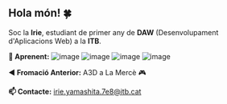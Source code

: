 ## Hola món! 🍀

Soc la **Irie**, estudiant de primer any de **DAW** (Desenvolupament d'Aplicacions Web) a la **ITB**.

**🌱 Aprenent:** ![image](https://github.com/user-attachments/assets/33a5659a-3b26-435f-aaba-912bae7b4d58)
![image](https://github.com/user-attachments/assets/f8dde6c1-432c-4e12-a186-848f435e9068)
![image](https://github.com/user-attachments/assets/ccfc70d9-ea76-423d-9c04-236868a15d26)
![image](https://github.com/user-attachments/assets/f0d173b6-6d79-4651-bbb5-8efa2388a3e8)

**◀️ Fromació Anterior:** A3D a La Mercè 🎮

**📫 Contacte:** irie.yamashita.7e8@itb.cat

<!--
Here are some ideas to get you started:

- 🔭 I’m currently working on ...
- 🌱 I’m currently learning ...
- 👯 I’m looking to collaborate on ...
- 🤔 I’m looking for help with ...
- 💬 Ask me about ...
- 📫 How to reach me: ...
- 😄 Pronouns: ...
- ⚡ Fun fact: ...
-->
